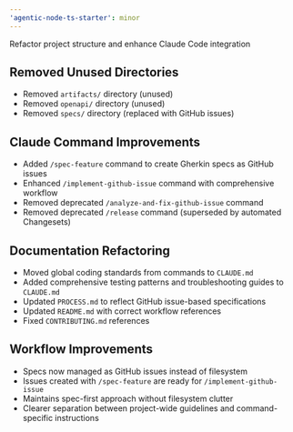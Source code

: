 ```yaml
---
'agentic-node-ts-starter': minor
---
```


Refactor project structure and enhance Claude Code integration

## Removed Unused Directories

- Removed `artifacts/` directory (unused)
- Removed `openapi/` directory (unused)
- Removed `specs/` directory (replaced with GitHub issues)

## Claude Command Improvements

- Added `/spec-feature` command to create Gherkin specs as GitHub issues
- Enhanced `/implement-github-issue` command with comprehensive workflow
- Removed deprecated `/analyze-and-fix-github-issue` command
- Removed deprecated `/release` command (superseded by automated Changesets)

## Documentation Refactoring

- Moved global coding standards from commands to `CLAUDE.md`
- Added comprehensive testing patterns and troubleshooting guides to `CLAUDE.md`
- Updated `PROCESS.md` to reflect GitHub issue-based specifications
- Updated `README.md` with correct workflow references
- Fixed `CONTRIBUTING.md` references

## Workflow Improvements

- Specs now managed as GitHub issues instead of filesystem
- Issues created with `/spec-feature` are ready for `/implement-github-issue`
- Maintains spec-first approach without filesystem clutter
- Clearer separation between project-wide guidelines and command-specific instructions

